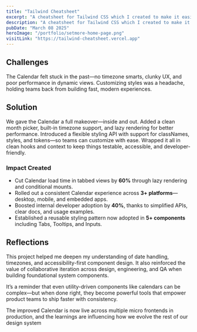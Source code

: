 ```yaml
---
title: "Tailwind Cheatsheet"
excerpt: "A cheatsheet for Tailwind CSS which I created to make it easier for me to remember the classes."
description: "A cheatsheet for Tailwind CSS which I created to make it easier for me to remember the classes. Lorem ipsum dolor sit amet consectetur adipisicing elit."
pubDate: "March 08 2025"
heroImage: "/portfolio/setmore-home-page.png"
visitLink: "https://tailwind-cheatsheet.vercel.app"
---
```


## Challenges

The Calendar felt stuck in the past—no timezone smarts, clunky UX, and poor performance in dynamic views. Customizing styles was a headache, holding teams back from building fast, modern experiences.

## Solution

We gave the Calendar a full makeover—inside and out. Added a clean month picker, built-in timezone support, and lazy rendering for better performance. Introduced a flexible styling API with support for classNames, styles, and tokens—so teams can customize with ease. Wrapped it all in clean hooks and context to keep things testable, accessible, and developer-friendly.

### Impact Created

- Cut Calendar load time in tabbed views by **60%** through lazy rendering and conditional mounts.
- Rolled out a consistent Calendar experience across **3+ platforms**—desktop, mobile, and embedded apps.
- Boosted internal developer adoption by **40%**, thanks to simplified APIs, clear docs, and usage examples.
- Established a reusable styling pattern now adopted in **5+ components** including Tabs, Tooltips, and Inputs.

## Reflections

This project helped me deepen my understanding of date handling, timezones, and accessibility-first component design. It also reinforced the value of collaborative iteration across design, engineering, and QA when building foundational system components.

It’s a reminder that even utility-driven components like calendars can be complex—but when done right, they become powerful tools that empower product teams to ship faster with consistency.

The improved Calendar is now live across multiple micro frontends in production, and the learnings are influencing how we evolve the rest of our design system

